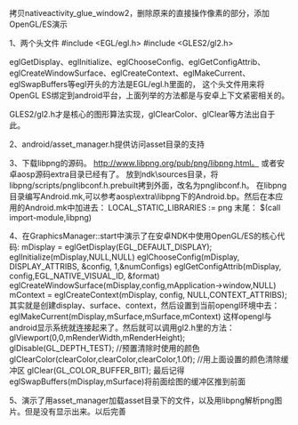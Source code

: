 拷贝nativeactivity_glue_window2，删除原来的直接操作像素的部分，添加OpenGL/ES演示

1、两个头文件
#include <EGL/egl.h>
#include <GLES2/gl2.h>

eglGetDisplay、eglInitialize、eglChooseConfig、eglGetConfigAttrib、eglCreateWindowSurface、eglCreateContext、eglMakeCurrent、eglSwapBuffers等egl开头的方法是EGL/egl.h里面的，
这个头文件用来将OpenGL ES绑定到android平台，上面列举的方法都是与安卓上下文紧密相关的。

GLES2/gl2.h才是核心的图形算法实现，glClearColor、glClear等方法出自于此。

2、android/asset_manager.h提供访问asset目录的支持

3、下载libpng的源码。 http://www.libpng.org/pub/png/libpng.html。
或者安卓aosp源码extra目录已经有了。
放到ndk\sources目录，将libpng/scripts/pnglibconf.h.prebuilt拷到外面，改名为pnglibconf.h。
在libpng目录编写Android.mk,可以参考aosp\extra\libpng下的Android.bp。然后在本应用的Android.mk中加进去：
LOCAL_STATIC_LIBRARIES := png
末尾：
$(call import-module,libpng)


4、在GraphicsManager::start中演示了在安卓NDK中使用OpenGL/ES的核心代码:
    mDisplay = eglGetDisplay(EGL_DEFAULT_DISPLAY);
    eglInitialize(mDisplay,NULL,NULL)
    eglChooseConfig(mDisplay, DISPLAY_ATTRIBS, &config, 1,&numConfigs)
    eglGetConfigAttrib(mDisplay, config,EGL_NATIVE_VISUAL_ID, &format)
    eglCreateWindowSurface(mDisplay,config,mApplication->window,NULL)
    mContext = eglCreateContext(mDisplay, config, NULL,CONTEXT_ATTRIBS);
其实就是创建display、surface、context，然后设置到当前opengl环境中去：
    eglMakeCurrent(mDisplay,mSurface,mSurface,mContext)
这样opengl与android显示系统就连接起来了。然后就可以调用gl2.h里的方法：
    glViewport(0,0,mRenderWidth,mRenderHeight);
    glDisable(GL_DEPTH_TEST);
    //预置清除时使用的颜色
    glClearColor(clearColor,clearColor,clearColor,1.0f);
    //用上面设置的颜色清除缓冲区
    glClear(GL_COLOR_BUFFER_BIT);
最后记得eglSwapBuffers(mDisplay,mSurface)将前面绘图的缓冲区推到前面

5、演示了用asset_manager加载asset目录下的文件，以及用libpng解析png图片。但是没有显示出来。以后完善